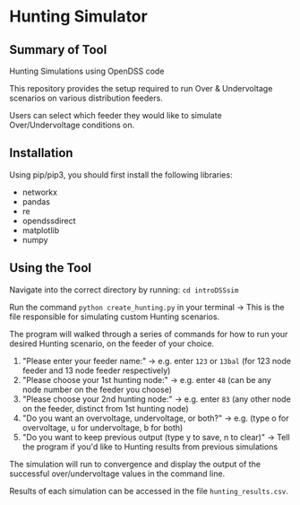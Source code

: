 # Hunting Simulator
## Summary of Tool
Hunting Simulations using OpenDSS code

This repository provides the setup required to run Over & Undervoltage scenarios on various distribution feeders.

Users can select which feeder they would like to simulate Over/Undervoltage conditions on.

## Installation
Using pip/pip3, you should first install the following libraries:
- networkx
- pandas
- re 
- opendssdirect
- matplotlib
- numpy

## Using the Tool
Navigate into the correct directory by running: `cd introDSSsim`

Run the command `python create_hunting.py` in your terminal
-> This is the file responsible for simulating custom Hunting scenarios.

The program will walked through a series of commands for how to run your desired Hunting scenario, on the feeder of your choice. 
1. "Please enter your feeder name:" -> e.g. enter `123` or `13bal` (for 123 node feeder and 13 node feeder respectively)
2. "Please choose your 1st hunting node:" -> e.g. enter `48` (can be any node number on the feeder you choose)
3. "Please choose your 2nd hunting node:" -> e.g. enter `83` (any other node on the feeder, distinct from 1st hunting node)
4. "Do you want an overvoltage, undervoltage, or both?" -> e.g. (type o for overvoltage, u for undervoltage, b for both)
5. "Do you want to keep previous output (type y to save, n to clear)" -> Tell the program if you'd like to Hunting results from previous simulations

The simulation will run to convergence and display the output of the successful over/undervoltage values in the command line. 

Results of each simulation can be accessed in the file `hunting_results.csv`.

